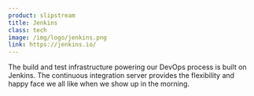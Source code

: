 ```yaml
---
product: slipstream
title: Jenkins
class: tech
image: /img/logo/jenkins.png
link: https://jenkins.io/
---
```


The build and test infrastructure powering our DevOps process is built on Jenkins. The continuous integration server provides the flexibility and happy face we all like when we show up in the morning.
